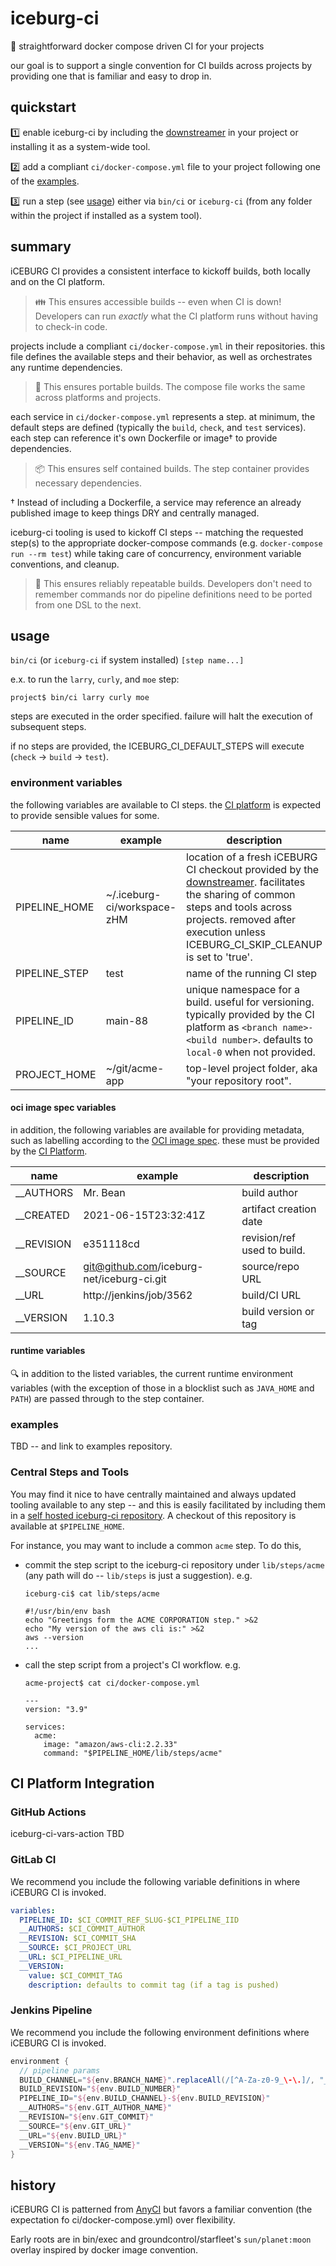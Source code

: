 # iceburg-ci

:icecream: straightforward docker compose driven CI for your projects

our goal is to support a single convention for CI builds across projects by providing one that is familiar and easy to drop in.

## quickstart

:one: enable iceburg-ci by including the [downstreamer](https://github.com/iceburg-net/iceburg-ci-downstreamer/) in your project or installing it as a system-wide tool.

:two: add a compliant `ci/docker-compose.yml` file to your project following one of the [examples](#examples).

:three: run a step (see [usage](#usage)) either via `bin/ci` or `iceburg-ci` (from any folder within the project if installed as a system tool).

## summary

iCEBURG CI provides a consistent interface to kickoff builds, both locally and on the CI platform.
> :family: This ensures accessible builds -- even when CI is down! Developers can run _exactly_ what the CI platform runs without having to check-in code.

projects include a compliant `ci/docker-compose.yml` in their repositories. this file defines the available steps and their behavior, as well as orchestrates any runtime dependencies.

> :monorail: This ensures portable builds. The compose file works the same across platforms and projects.

each service in `ci/docker-compose.yml` represents a step. at minimum, the default steps are defined (typically the `build`, `check`, and `test` services). each step can reference it's own Dockerfile or image† to provide dependencies.
> :package: This ensures self contained  builds. The step container provides necessary dependencies.

† Instead of including a Dockerfile, a service may reference an already published image to keep things DRY and centrally managed.


iceburg-ci tooling is used to kickoff CI steps -- matching the requested step(s) to the appropriate docker-compose commands (e.g. `docker-compose run --rm test`) while taking care of concurrency, environment variable conventions, and cleanup.
> :vertical_traffic_light: This ensures reliably repeatable builds. Developers don't need to remember commands nor do pipeline definitions need to be ported from one DSL to the next.

## usage

`bin/ci` (or `iceburg-ci` if system installed) `[step name...]`

e.x. to run the `larry`, `curly`, and `moe` step:

```
project$ bin/ci larry curly moe
```

steps are executed in the order specified. failure will halt the execution of subsequent steps.

if no steps are provided, the ICEBURG_CI_DEFAULT_STEPS will execute (`check` -> `build` -> `test`).

### environment variables

the following variables are available to CI steps. the [CI platform](#ci-platform-integration) is expected to provide sensible values for some.

name | example | description
--- | --- | ---
PIPELINE_HOME | ~/.iceburg-ci/workspace-zHM | location of a fresh iCEBURG CI checkout provided by the [downstreamer](https://github.com/iceburg-net/iceburg-ci-downstreamer). facilitates the sharing of common steps and tools across projects. removed after execution unless ICEBURG_CI_SKIP_CLEANUP is set to 'true'.
PIPELINE_STEP | test | name of the running CI step
PIPELINE_ID | main-88 | unique namespace for a build. useful for versioning. typically provided by the CI platform as `<branch name>-<build number>`. defaults to `local-0` when not provided.
PROJECT_HOME | ~/git/acme-app | top-level project folder, aka "your repository root".


#### oci image spec variables

in addition, the following variables are available for providing metadata, such as labelling according to the [OCI image spec](https://github.com/opencontainers/image-spec/blob/main/annotations.md). these must be provided by the [CI Platform](#ci-platform-integration).

name | example | description
--- | --- | ---
__AUTHORS | Mr. Bean | build author
__CREATED | 2021-06-15T23:32:41Z | artifact creation date
__REVISION | e351118cd | revision/ref used to build.
__SOURCE | git@github.com/iceburg-net/iceburg-ci.git | source/repo URL
__URL | http://jenkins/job/3562 | build/CI URL
__VERSION | 1.10.3 | build version or tag

#### runtime variables

:mag: in addition to the listed variables, the current runtime environment variables (with the exception of those in a blocklist such as `JAVA_HOME` and `PATH`) are passed through to the step container.


### examples

TBD -- and link to examples repository.

### Central Steps and Tools

You may find it nice to have centrally maintained and always updated tooling available to any step -- and this is easily facilitated by including them in a [self hosted iceburg-ci repository](https://github.com/iceburg-net/iceburg-ci-downstreamer#self-hosted-iceburg-ci). A checkout of this repository is available at `$PIPELINE_HOME`.

For instance, you may want to include a common `acme` step. To do this,

* commit the step script to the iceburg-ci repository under `lib/steps/acme` (any path will do -- `lib/steps` is just a suggestion). e.g.
  ```
  iceburg-ci$ cat lib/steps/acme

  #!/usr/bin/env bash
  echo "Greetings form the ACME CORPORATION step." >&2
  echo "My version of the aws cli is:" >&2
  aws --version
  ...
  ```

* call the step script from a project's CI workflow. e.g.
  ```
  acme-project$ cat ci/docker-compose.yml

  ---
  version: "3.9"

  services:
    acme:
      image: "amazon/aws-cli:2.2.33"
      command: "$PIPELINE_HOME/lib/steps/acme"
  ```


## CI Platform Integration

### GitHub Actions

iceburg-ci-vars-action TBD

### GitLab CI

We recommend you include the following variable definitions in where iCEBURG CI is invoked.

```yml
variables:
  PIPELINE_ID: $CI_COMMIT_REF_SLUG-$CI_PIPELINE_IID
  __AUTHORS: $CI_COMMIT_AUTHOR
  __REVISION: $CI_COMMIT_SHA
  __SOURCE: $CI_PROJECT_URL
  __URL: $CI_PIPELINE_URL
  __VERSION:
    value: $CI_COMMIT_TAG
    description: defaults to commit tag (if a tag is pushed)
```


### Jenkins Pipeline

We recommend you include the following environment definitions where iCEBURG CI is invoked.

```groovy
environment {
  // pipeline params
  BUILD_CHANNEL="${env.BRANCH_NAME}".replaceAll(/[^A-Za-z0-9_\-\.]/, "_").take(120)
  BUILD_REVISION="${env.BUILD_NUMBER}"
  PIPELINE_ID="${env.BUILD_CHANNEL}-${env.BUILD_REVISION}"
  __AUTHORS="${env.GIT_AUTHOR_NAME}"
  __REVISION="${env.GIT_COMMIT}"
  __SOURCE="${env.GIT_URL}"
  __URL="${env.BUILD_URL}"
  __VERSION="${env.TAG_NAME}"
}
```

## history

iCEBURG CI is patterned from [AnyCI](https://github.com/anyci/anyci/) but favors a familiar convention (the expectation fo ci/docker-compose.yml) over flexibility.

Early roots are in bin/exec and groundcontrol/starfleet's `sun/planet:moon` overlay inspired by docker image convention.
